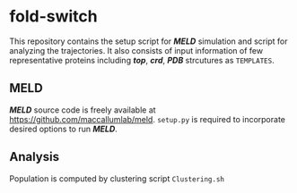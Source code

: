 # fold-switch
This repository contains the setup script for ***MELD*** simulation and script for analyzing the trajectories. It also consists of input information of few representative proteins including ***top***, ***crd***, ***PDB*** strcutures as `TEMPLATES`.
## MELD
***MELD*** source code is freely available at https://github.com/maccallumlab/meld. `setup.py` is required to incorporate desired options to run ***MELD***.
## Analysis
Population is computed by clustering script `Clustering.sh`
